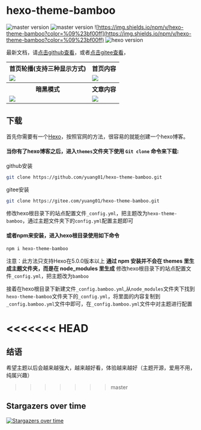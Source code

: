 # hexo-theme-bamboo

![master version](https://img.shields.io/github/package-json/v/yuang01/hexo-theme-bamboo/dev?label=dev)
![master version](https://img.shields.io/github/package-json/v/yuang01/hexo-theme-bamboo/master?label=master)
![https://img.shields.io/npm/v/hexo-theme-bamboo?color=%09%23bf00ff](https://img.shields.io/npm/v/hexo-theme-bamboo?color=%09%23bf00ff)
![hexo version](https://img.shields.io/badge/hexo-5.0+-0e83c)

最新文档，请[点击github查看](https://yuang01.github.io/2021/02/08/hexo-theme-bamboo-new/)，或者[点击gitee查看](https://yuang01.gitee.io/2021/02/08/hexo-theme-bamboo-new/)，

<table>
    <tr>
            <th>首页轮播(支持三种显示方式)</th>
            <th>首页内容</th>
    </tr>
    <tr>
        <td><img src="https://img11.360buyimg.com/ddimg/jfs/t1/186409/13/3127/2116584/609e272eE21314c58/17d1dc0bc257fefb.png" /></td>
        <td><img src="https://img14.360buyimg.com/ddimg/jfs/t1/181291/12/4004/1573843/609e272cE973c9c76/0d1d36d2e85b4231.png" /></td>
    </tr>
  <tr>
            <th>暗黑模式</th>
            <th>文章内容</th>
    </tr>
    <tr>
        <td><img src="https://img12.360buyimg.com/ddimg/jfs/t1/182808/27/4130/743199/609e2728Edd209b4b/30dc231a7446a625.png" /></td>
        <td><img src="https://img11.360buyimg.com/ddimg/jfs/t1/180598/31/4047/606158/609e2929E85cd5694/4f91990995bc1931.png" /></td>
    </tr>
</table>

<!-- more -->
## 下载
首先你需要有一个[Hexo](https://hexo.io/zh-cn/)，按照官网的方法，很容易的就能创建一个hexo博客。
#### 当你有了hexo博客之后，进入`themes`文件夹下使用 `Git clone` 命令来下载:
github安装
``` bash
git clone https://github.com/yuang01/hexo-theme-bamboo.git
```
gitee安装
```bash
git clone https://gitee.com/yuang01/hexo-theme-bamboo.git
```
修改hexo根目录下的站点配置文件`_config.yml`，把主题改为`hexo-theme-bamboo`，通过主题文件夹下的`config.yml`配置主题即可

#### 或者npm来安装，进入hexo根目录使用如下命令
```bash
npm i hexo-theme-bamboo
```
注意：此方法只支持Hexo在5.0.0版本以上
**通过 npm 安装并不会在 themes 里生成主题文件夹，而是在 node_modules 里生成**
修改hexo根目录下的站点配置文件`_config.yml`，把主题改为`bamboo`

接着在hexo根目录下新建文件`_config.bamboo.yml`,从`node_modules`文件夹下找到`hexo-theme-bamboo`文件夹下的`_config.yml`，将里面的内容复制到`_config.bamboo.yml`文件中即可，在`_config.bamboo.yml`文件中对主题进行配置

<<<<<<< HEAD
=======
## 结语
希望主题以后会越来越强大，越来越好看，体验越来越好（主题开源，爱用不用，纯属兴趣）

>>>>>>> master
## Stargazers over time

[![Stargazers over time](https://starchart.cc/yuang01/hexo-theme-bamboo.svg)](https://starchart.cc/yuang01/hexo-theme-bamboo)
